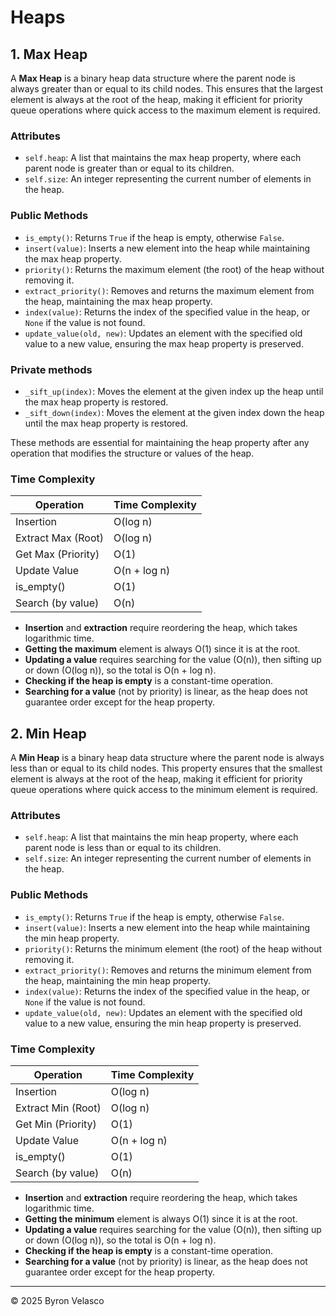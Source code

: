 # **Heaps**

## **1. Max Heap**

A **Max Heap** is a binary heap data structure where the parent node is always greater than or equal to its child nodes. This ensures that the largest element is always at the root of the heap, making it efficient for priority queue operations where quick access to the maximum element is required.

### Attributes

- `self.heap`: A list that maintains the max heap property, where each parent node is greater than or equal to its children.
- `self.size`: An integer representing the current number of elements in the heap.

### Public Methods

- `is_empty()`: Returns `True` if the heap is empty, otherwise `False`.
- `insert(value)`: Inserts a new element into the heap while maintaining the max heap property.
- `priority()`: Returns the maximum element (the root) of the heap without removing it.
- `extract_priority()`: Removes and returns the maximum element from the heap, maintaining the max heap property.
- `index(value)`: Returns the index of the specified value in the heap, or `None` if the value is not found.
- `update_value(old, new)`: Updates an element with the specified old value to a new value, ensuring the max heap property is preserved.

### Private methods

- `_sift_up(index)`: Moves the element at the given index up the heap until the max heap property is restored.
- `_sift_down(index)`: Moves the element at the given index down the heap until the max heap property is restored.

These methods are essential for maintaining the heap property after any operation that modifies the structure or values of the heap.

### Time Complexity

| Operation             | Time Complexity |
|-----------------------|----------------|
| Insertion             | O(log n)       |
| Extract Max (Root)    | O(log n)       |
| Get Max (Priority)    | O(1)           |
| Update Value          | O(n + log n)   |
| is_empty()            | O(1)           |
| Search (by value)     | O(n)           |

- **Insertion** and **extraction** require reordering the heap, which takes logarithmic time.
- **Getting the maximum** element is always O(1) since it is at the root.
- **Updating a value** requires searching for the value (O(n)), then sifting up or down (O(log n)), so the total is O(n + log n).
- **Checking if the heap is empty** is a constant-time operation.
- **Searching for a value** (not by priority) is linear, as the heap does not guarantee order except for the heap property.

## **2. Min Heap**

A **Min Heap** is a binary heap data structure where the parent node is always less than or equal to its child nodes. This property ensures that the smallest element is always at the root of the heap, making it efficient for priority queue operations where quick access to the minimum element is required.

### Attributes

- `self.heap`: A list that maintains the min heap property, where each parent node is less than or equal to its children.
- `self.size`: An integer representing the current number of elements in the heap.

### Public Methods

- `is_empty()`: Returns `True` if the heap is empty, otherwise `False`.
- `insert(value)`: Inserts a new element into the heap while maintaining the min heap property.
- `priority()`: Returns the minimum element (the root) of the heap without removing it.
- `extract_priority()`: Removes and returns the minimum element from the heap, maintaining the min heap property.
- `index(value)`: Returns the index of the specified value in the heap, or `None` if the value is not found.
- `update_value(old, new)`: Updates an element with the specified old value to a new value, ensuring the min heap property is preserved.

### Time Complexity

| Operation             | Time Complexity |
|-----------------------|----------------|
| Insertion             | O(log n)       |
| Extract Min (Root)    | O(log n)       |
| Get Min (Priority)    | O(1)           |
| Update Value          | O(n + log n)   |
| is_empty()            | O(1)           |
| Search (by value)     | O(n)           |

- **Insertion** and **extraction** require reordering the heap, which takes logarithmic time.
- **Getting the minimum** element is always O(1) since it is at the root.
- **Updating a value** requires searching for the value (O(n)), then sifting up or down (O(log n)), so the total is O(n + log n).
- **Checking if the heap is empty** is a constant-time operation.
- **Searching for a value** (not by priority) is linear, as the heap does not guarantee order except for the heap property.

---
© 2025 Byron Velasco